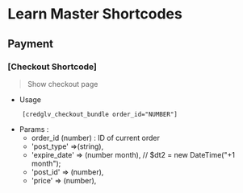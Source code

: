# Learn Master Shortcodes
## Payment
### [Checkout Shortcode]
> Show checkout page
- Usage
```text
    [credglv_checkout_bundle order_id="NUMBER"]
```
- Params : 
    - order_id (number) : ID of current order
    - 'post_type' =>(string),
    - 'expire_date' => (number month), // $dt2 = new DateTime("+1 month");
    - 'post_id'     => (number),
    - 'price'       => (number),
